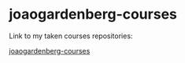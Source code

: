# joaogardenberg-courses

Link to my taken courses repositories:

[joaogardenberg-courses](https://github.com/joaogardenberg-courses/)
